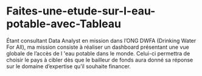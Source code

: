 # Faites-une-etude-sur-l-eau-potable-avec-Tableau
Étant consultant Data Analyst en mission dans l’ONG DWFA (Drinking Water For All), ma mission consiste à réaliser un dashboard présentant une vue globale de l’accès de l 'eau potable dans le monde. Celui-ci permettra de choisir le pays à cibler dès que le bailleur de fonds aura donné sa réponse sur le domaine d’expertise qu’il souhaite financer.
